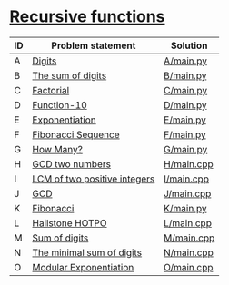 # [Recursive functions](https://www.e-olymp.com/en/contests/9493)



| ID | Problem statement                                                                       | Solution                 |
|----|-----------------------------------------------------------------------------------------|--------------------------|
| A  | [Digits](https://www.e-olymp.com/en/contests/9493/problems/83150)                       | [A/main.py](A/main.py)   |
| B  | [The sum of digits](https://www.e-olymp.com/en/contests/9493/problems/83151)            | [B/main.py](B/main.py)   |
| C  | [Factorial](https://www.e-olymp.com/en/contests/9493/problems/83152)                    | [C/main.py](C/main.py)   |
| D  | [Function-10](https://www.e-olymp.com/en/contests/9493/problems/83153)                  | [D/main.py](D/main.py)   |
| E  | [Exponentiation](https://www.e-olymp.com/en/contests/9493/problems/83154)               | [E/main.py](E/main.py)   |
| F  | [Fibonacci Sequence](https://www.e-olymp.com/en/contests/9493/problems/83155)           | [F/main.py](F/main.py)   |
| G  | [How Many?](https://www.e-olymp.com/en/contests/9493/problems/83156)                    | [G/main.py](G/main.py)   |
| H  | [GCD two numbers](https://www.e-olymp.com/en/contests/9493/problems/83157)              | [H/main.cpp](H/main.cpp) |
| I  | [LCM of two positive integers](https://www.e-olymp.com/en/contests/9493/problems/83158) | [I/main.cpp](I/main.cpp) |
| J  | [GCD](https://www.e-olymp.com/en/contests/9493/problems/83159)                          | [J/main.cpp](J/main.cpp) |
| K  | [Fibonacci](https://www.e-olymp.com/en/contests/9493/problems/83160)                    | [K/main.py](K/main.py)   |
| L  | [Hailstone HOTPO](https://www.e-olymp.com/en/contests/9493/problems/83161)              | [L/main.cpp](L/main.cpp) |
| M  | [Sum of digits](https://www.e-olymp.com/en/contests/9493/problems/83162)                | [M/main.cpp](M/main.cpp) |
| N  | [The minimal sum of digits](https://www.e-olymp.com/en/contests/9493/problems/83163)    | [N/main.cpp](N/main.cpp) |
| O  | [Modular Exponentiation](https://www.e-olymp.com/en/contests/9493/problems/83164)       | [O/main.cpp](O/main.cpp) |

